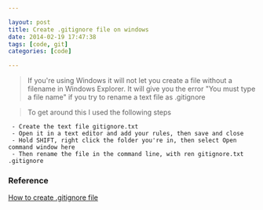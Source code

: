 ```yaml
---

layout: post
title: Create .gitignore file on windows
date: 2014-02-19 17:47:38
tags: [code, git]
categories: [code]

---
```


> If you're using Windows it will not let you create a file without a filename in Windows Explorer. It will give you the error "You must type a file name" if you try to rename a text file as .gitignore

> To get around this I used the following steps

```
 - Create the text file gitignore.txt
 - Open it in a text editor and add your rules, then save and close
 - Hold SHIFT, right click the folder you're in, then select Open command window here
 - Then rename the file in the command line, with ren gitignore.txt .gitignore
```

### Reference

[How to create .gitignore file](http://stackoverflow.com/a/12298593/724897)